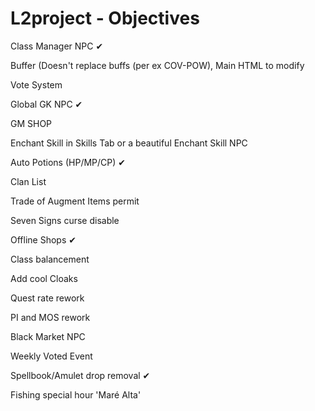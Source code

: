 # L2project - Objectives

Class Manager NPC ✔

Buffer  (Doesn't replace buffs (per ex COV-POW), Main HTML to modify

Vote System 

Global GK NPC ✔

GM SHOP

Enchant Skill in Skills Tab or a beautiful Enchant Skill NPC

Auto Potions (HP/MP/CP) ✔

Clan List

Trade of Augment Items permit

Seven Signs curse disable

Offline Shops  ✔

Class balancement

Add cool Cloaks

Quest rate rework

PI and MOS rework

Black Market NPC

Weekly Voted Event

Spellbook/Amulet drop removal ✔

Fishing special hour 'Maré Alta'


